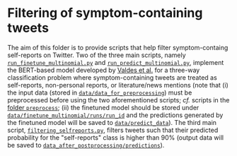 # Filtering of symptom-containing tweets
The aim of this folder is to provide scripts that help filter symptom-containg self-reports on Twitter. Two of the three main scripts, namely [`run_finetune_multinomial.py`](https://github.com/digitalepidemiologylab/content_changes_paper/blob/main/reporting_classification/run_finetune_multinomial.py) and [`run_predict_multinomial.py`](https://github.com/digitalepidemiologylab/content_changes_paper/blob/main/reporting_classification/run_predict_multinomial.py), implement the BERT-based model developed by [Valdes et al.](https://aclanthology.org/2021.smm4h-1.10) for a three-way classification problem where symptom-containing tweets are treated as self-reports, non-personal reports, or literature/news mentions (note that (i) the input data (stored in [`data/data_for_preprocessing`](https://github.com/digitalepidemiologylab/content_changes_paper/tree/main/reporting_classification/data/data_for_preprocessing)) must be preprocessed before using the two aforementioned scripts; *cf.* scripts in the [folder `preprocess`](https://github.com/digitalepidemiologylab/content_changes_paper/tree/main/reporting_classification/preprocess); (ii) the finetuned model should be stored under [`data/finetune_multinomial/runs/run_id`](https://github.com/digitalepidemiologylab/content_changes_paper/tree/main/reporting_classification/data/finetune_multinomial/runs/run_id) and the predictions generated by the finetuned model will be saved to [`data/predict_data`](https://github.com/digitalepidemiologylab/content_changes_paper/tree/main/reporting_classification/data/predict_data)). 
The third main script, [`filtering_selfreports.py`](https://github.com/digitalepidemiologylab/content_changes_paper/blob/main/reporting_classification/filtering_selfreports.py), filters tweets such that their predicted probability for the "self-reports" class is higher than 90% (output data will be saved to [`data_after_postprocessing/predictions`](https://github.com/digitalepidemiologylab/content_changes_paper/tree/main/reporting_classification/data/data_after_postprocessing/predictions)).
